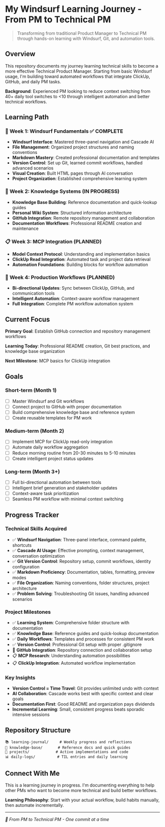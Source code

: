 # My Windsurf Learning Journey - From PM to Technical PM

> Transforming from traditional Product Manager to Technical PM through hands-on learning with Windsurf, Git, and automation tools.

## Overview

This repository documents my journey learning technical skills to become a more effective Technical Product Manager. Starting from basic Windsurf usage, I'm building toward automated workflows that integrate ClickUp, GitHub, and daily PM tasks.

**Background**: Experienced PM looking to reduce context switching from 40+ daily tool switches to <10 through intelligent automation and better technical workflows.

## Learning Path

### 🎯 **Week 1: Windsurf Fundamentals** ✅ COMPLETE
- **Windsurf Interface**: Mastered three-panel navigation and Cascade AI
- **File Management**: Organized project structures and naming conventions  
- **Markdown Mastery**: Created professional documentation and templates
- **Version Control**: Set up Git, learned commit workflows, handled advanced scenarios
- **Visual Creation**: Built HTML pages through AI conversation
- **Project Organization**: Established comprehensive learning system

### 🔄 **Week 2: Knowledge Systems** (IN PROGRESS)
- **Knowledge Base Building**: Reference documentation and quick-lookup guides
- **Personal Wiki System**: Structured information architecture
- **GitHub Integration**: Remote repository management and collaboration
- **Documentation Workflows**: Professional README creation and maintenance

### 📋 **Week 3: MCP Integration** (PLANNED)
- **Model Context Protocol**: Understanding and implementation basics
- **ClickUp Read Integration**: Automated task and project data retrieval
- **Automation Foundations**: Building blocks for workflow automation

### 🚀 **Week 4: Production Workflows** (PLANNED)
- **Bi-directional Updates**: Sync between ClickUp, GitHub, and communication tools
- **Intelligent Automation**: Context-aware workflow management
- **Full Integration**: Complete PM workflow automation system

## Current Focus

**Primary Goal**: Establish GitHub connection and repository management workflows

**Learning Today**: Professional README creation, Git best practices, and knowledge base organization

**Next Milestone**: MCP basics for ClickUp integration

## Goals

### Short-term (Month 1)
- [ ] Master Windsurf and Git workflows
- [ ] Connect project to GitHub with proper documentation
- [ ] Build comprehensive knowledge base and reference system
- [ ] Create reusable templates for PM work

### Medium-term (Month 2)
- [ ] Implement MCP for ClickUp read-only integration
- [ ] Automate daily workflow aggregation
- [ ] Reduce morning routine from 20-30 minutes to 5-10 minutes
- [ ] Create intelligent project status updates

### Long-term (Month 3+)
- [ ] Full bi-directional automation between tools
- [ ] Intelligent brief generation and stakeholder updates
- [ ] Context-aware task prioritization
- [ ] Seamless PM workflow with minimal context switching

## Progress Tracker

### Technical Skills Acquired
- ✅ **Windsurf Navigation**: Three-panel interface, command palette, shortcuts
- ✅ **Cascade AI Usage**: Effective prompting, context management, conversation optimization
- ✅ **Git Version Control**: Repository setup, commit workflows, identity configuration
- ✅ **Markdown Proficiency**: Documentation, tables, formatting, preview modes
- ✅ **File Organization**: Naming conventions, folder structures, project architecture
- ✅ **Problem Solving**: Troubleshooting Git issues, handling advanced scenarios

### Project Milestones
- ✅ **Learning System**: Comprehensive folder structure with documentation
- ✅ **Knowledge Base**: Reference guides and quick-lookup documentation
- ✅ **Daily Workflows**: Templates and processes for consistent PM work
- ✅ **Version Control**: Professional Git setup with proper .gitignore
- 🔄 **GitHub Integration**: Repository connection and collaboration setup
- 📋 **MCP Research**: Understanding automation possibilities
- 📋 **ClickUp Integration**: Automated workflow implementation

### Key Insights
- **Version Control = Time Travel**: Git provides unlimited undo with context
- **AI Collaboration**: Cascade works best with specific context and clear goals  
- **Documentation First**: Good README and organization pays dividends
- **Incremental Learning**: Small, consistent progress beats sporadic intensive sessions

## Repository Structure

```
📚 learning-journal/     # Weekly progress and reflections
📝 knowledge-base/       # Reference docs and quick guides  
🎯 projects/            # Active implementations and code
📊 daily-logs/          # TIL entries and daily learning
```

## Connect With Me

This is a learning journey in progress. I'm documenting everything to help other PMs who want to become more technical and build better workflows.

**Learning Philosophy**: Start with your actual workflow, build habits manually, then automate incrementally.

---

*🚀 From PM to Technical PM - One commit at a time*
